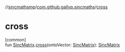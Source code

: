 //[sincmathsmp](../../index.md)/[com.github.gallvp.sincmaths](index.md)/[cross](cross.md)

# cross

[common]\
fun [SincMatrix](-sinc-matrix/index.md).[cross](cross.md)(ontoVector: [SincMatrix](-sinc-matrix/index.md)): [SincMatrix](-sinc-matrix/index.md)
